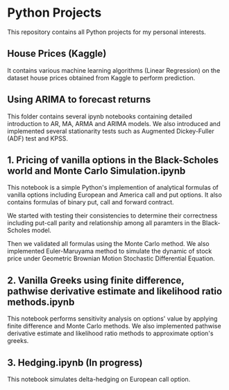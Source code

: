 # Python Projects
This repository contains all Python projects for my personal interests. 

## House Prices (Kaggle)
It contains various machine learning algorithms (Linear Regression) on the dataset house prices obtained from Kaggle to perform prediction.

## Using ARIMA to forecast returns
This folder contains several ipynb notebooks containing detailed introduction to AR, MA, ARMA and ARIMA models. 
We also introduced and implemented several stationarity tests such as Augmented Dickey-Fuller (ADF) test and KPSS.  

## 1. Pricing of vanilla options in the Black-Scholes world and Monte Carlo Simulation.ipynb
This notebook is a simple Python's implemention of analytical formulas of vanilla options including European and America call and put options. It also contains formulas of binary put, call and forward contract.

We started with testing their consistencies to determine their correctness including put-call parity and relationship among all paramters in the Black-Scholes model.

Then we validated all formulas using the Monte Carlo method. 
We also implemented Euler-Maruyama method to simulate the dynamic of stock price under Geometric Brownian Motion Stochastic Differential Equation.

## 2. Vanilla Greeks using finite difference, pathwise derivative estimate and likelihood ratio methods.ipynb
This notebook performs sensitivity analysis on options' value by applying finite difference and Monte Carlo methods.
We also implemented pathwise derivative estimate and likelihood ratio methods to approximate option's greeks.

## 3. Hedging.ipynb (In progress)
This notebook simulates delta-hedging on European call option.
